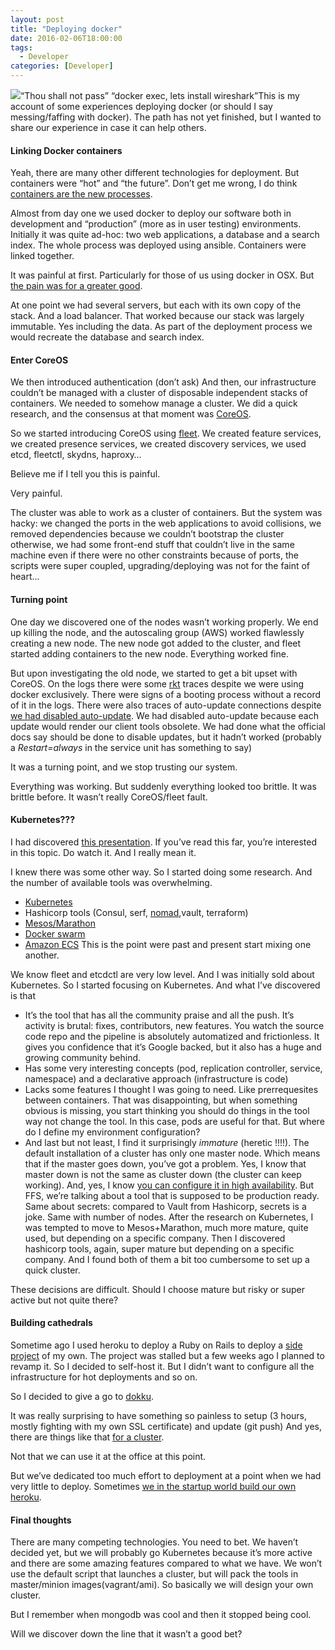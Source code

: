 ```yaml
---
layout: post
title: "Deploying docker"
date: 2016-02-06T18:00:00
tags:
  - Developer
categories: [Developer]
---
```


![](/img/1*iZmlaEIAEtXIzM75chqMlg.jpeg)“Thou shall not pass” “docker exec, lets install wireshark”This is my account of some experiences deploying docker (or should I say messing/faffing with docker). The path has not yet finished, but I wanted to share our experience in case it can help others.

#### Linking Docker containers

Yeah, there are many other different technologies for deployment. But containers were “hot” and “the future”. Don’t get me wrong, I do think [containers are the new processes](https://medium.com/@HasuraHQ/for-app-developers-an-introduction-to-kubernetes-and-containers-9e104336356d).

Almost from day one we used docker to deploy our software both in development and “production” (more as in user testing) environments. Initially it was quite ad-hoc: two web applications, a database and a search index. The whole process was deployed using ansible. Containers were linked together.

It was painful at first. Particularly for those of us using docker in OSX. But [the pain was for a greater good](http://12factor.net/dev-prod-parity).

At one point we had several servers, but each with its own copy of the stack. And a load balancer. That worked because our stack was largely immutable. Yes including the data. As part of the deployment process we would recreate the database and search index.

#### Enter CoreOS

We then introduced authentication (don’t ask) And then, our infrastructure couldn’t be managed with a cluster of disposable independent stacks of containers. We needed to somehow manage a cluster. We did a quick research, and the consensus at that moment was [CoreOS](https://coreos.com/).

So we started introducing CoreOS using [fleet](https://coreos.com/fleet/docs/latest/launching-containers-fleet.html). We created feature services, we created presence services, we created discovery services, we used etcd, fleetctl, skydns, haproxy…

Believe me if I tell you this is painful.

Very painful.

The cluster was able to work as a cluster of containers. But the system was hacky: we changed the ports in the web applications to avoid collisions, we removed dependencies because we couldn’t bootstrap the cluster otherwise, we had some front-end stuff that couldn’t live in the same machine even if there were no other constraints because of ports, the scripts were super coupled, upgrading/deploying was not for the faint of heart…

#### Turning point

One day we discovered one of the nodes wasn’t working properly. We end up killing the node, and the autoscaling group (AWS) worked flawlessly creating a new node. The new node got added to the cluster, and fleet started adding containers to the new node. Everything worked fine.

But upon investigating the old node, we started to get a bit upset with CoreOS. On the logs there were some [rkt](https://github.com/coreos/rkt/) traces despite we were using docker exclusively. There were signs of a booting process without a record of it in the logs. There were also traces of auto-update connections despite [we had disabled auto-update](https://coreos.com/os/docs/latest/update-strategies.html). We had disabled auto-update because each update would render our client tools obsolete. We had done what the official docs say should be done to disable updates, but it hadn’t worked (probably a _Restart=always_ in the service unit has something to say)

It was a turning point, and we stop trusting our system.

Everything was working. But suddenly everything looked too brittle. It was brittle before. It wasn’t really CoreOS/fleet fault.

#### Kubernetes???

I had discovered [this presentation](https://www.oreilly.com/events/velocity/devops-web-performance-2015/sessions/41818/new-ways-to-deploy-and-manage-applications-at-scale). If you’ve read this far, you’re interested in this topic. Do watch it. And I really mean it.

I knew there was some other way. So I started doing some research. And the number of available tools was overwhelming.

- [Kubernetes](http://kubernetes.io/)
- Hashicorp tools (Consul, serf, [nomad](https://www.nomadproject.io/intro/vs/index.html),vault, terraform)
- [Mesos/Marathon](https://mesosphere.github.io/marathon/)
- [Docker swarm](https://docs.docker.com/swarm/)
- [Amazon ECS](https://aws.amazon.com/ecs/details/)
  This is the point were past and present start mixing one another.

We know fleet and etcdctl are very low level. And I was initially sold about Kubernetes. So I started focusing on Kubernetes. And what I’ve discovered is that

- It’s the tool that has all the community praise and all the push. It’s activity is brutal: fixes, contributors, new features. You watch the source code repo and the pipeline is absolutely automatized and frictionless. It gives you confidence that it’s Google backed, but it also has a huge and growing community behind.
- Has some very interesting concepts (pod, replication controller, service, namespace) and a declarative approach (infrastructure is code)
- Lacks some features I thought I was going to need. Like prerrequesites between containers. That was disappointing, but when something obvious is missing, you start thinking you should do things in the tool way not change the tool. In this case, pods are useful for that. But where do I define my environment configuration?
- And last but not least, I find it surprisingly _immature_ (heretic !!!!). The default installation of a cluster has only one master node. Which means that if the master goes down, you’ve got a problem. Yes, I know that master down is not the same as cluster down (the cluster can keep working). And, yes, I know [you can configure it in high availability](http://kubernetes.io/v1.1/docs/admin/high-availability.html). But FFS, we’re talking about a tool that is supposed to be production ready. Same about secrets: compared to Vault from Hashicorp, secrets is a joke. Same with number of nodes.
  After the research on Kubernetes, I was tempted to move to Mesos+Marathon, much more mature, quite used, but depending on a specific company. Then I discovered hashicorp tools, again, super mature but depending on a specific company. And I found both of them a bit too cumbersome to set up a quick cluster.

These decisions are difficult. Should I choose mature but risky or super active but not quite there?

#### Building cathedrals

Sometime ago I used heroku to deploy a Ruby on Rails to deploy a [side project](https://www.whendoigo.co.uk/) of my own. The project was stalled but a few weeks ago I planned to revamp it. So I decided to self-host it. But I didn’t want to configure all the infrastructure for hot deployments and so on.

So I decided to give a go to [dokku](http://dokku.viewdocs.io/dokku/).

It was really surprising to have something so painless to setup (3 hours, mostly fighting with my own SSL certificate) and update (git push) And yes, there are things like that [for a cluster](http://deis.io/get-deis/).

Not that we can use it at the office at this point.

But we’ve dedicated too much effort to deployment at a point when we had very little to deploy. Sometimes [we in the startup world build our own heroku](https://medium.com/@gonfva/devops-is-so-2010-f9425d06261f#.4h672thsh).

#### Final thoughts

There are many competing technologies. You need to bet. We haven’t decided yet, but we will probably go Kubernetes because it’s more active and there are some amazing features compared to what we have. We won’t use the default script that launches a cluster, but will pack the tools in master/minion images(vagrant/ami). So basically we will design your own cluster.

But I remember when mongodb was cool and then it stopped being cool.

Will we discover down the line that it wasn’t a good bet?
